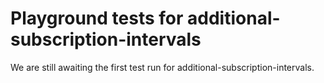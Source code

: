 # Playground tests for additional-subscription-intervals
We are still awaiting the first test run for additional-subscription-intervals.
